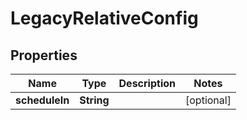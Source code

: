 

# LegacyRelativeConfig


## Properties

Name | Type | Description | Notes
------------ | ------------- | ------------- | -------------
**scheduleIn** | **String** |  |  [optional]



